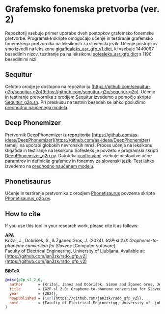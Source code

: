 # Grafemsko fonemska pretvorba (ver. 2)

Repozitorij vsebuje primer uporabe dveh postopkov grafemsko fonemske pretvorbe. Programske skripte omogočajo učenje in testiranje grafemsko fonemskega pretvornika na leksikonih za slovenski jezik. Učenje postopkov smo izvedli na leksikonu [gigafidaleks_asr_gfp_v1.dict](https://unilj-my.sharepoint.com/:u:/g/personal/janezkrfe_fe1_uni-lj_si/ETiBHKPuflhClH3yXc3lNdAB5wt5LmxFg-eXZHTpjtYrjA?e=9GIWvP), ki vsebuje 1440067 besedilnih nizov, testiranje pa na leksikonu [sofesleks_asr_gfp.dict](https://unilj-my.sharepoint.com/:u:/g/personal/janezkrfe_fe1_uni-lj_si/EZbQLPY1Gz5AvLnEzK4icnYBoYE1sow5gWa2XihVWtNwcg?e=63kCSh) s 1196 besedilnimi nizi.

## Sequitur

Celotno orodje je dostopno na repozitoriju [https://github.com/sequitur-g2p/sequitur-g2p](https://github.com/sequitur-g2p/sequitur-g2p). Učenje in testiranje pretvornika z orodjem Sequitur izvedemo s pomočjo skripte [Sequitur_g2p.sh](Sequitur_g2p.sh).
Pri preskusu na testnih besedah se lahko poslužimo [predhodno naučenega modela](https://unilj-my.sharepoint.com/:u:/g/personal/janezkrfe_fe1_uni-lj_si/EWEPNOmBsCdKt7cGqJummYQBgygM8N_a3DDOj7vbpAx0mQ?e=mu1KPM).

## Deep Phonemizer

Pretvornik DeepPhonemizer iz repozitorija [https://github.com/as-ideas/DeepPhonemizer](https://github.com/as-ideas/DeepPhonemizer) temelji na uporabi globokih nevronskih mrež. Proces učenja na leksikonu Gigafida in testiranje na leksikonu Sofesleks je povzeto v programski skripti [DeepPhonemizer_g2p.py](DeepPhonemizer_g2p.py). Datoteka [config.yaml](config.yaml) vsebuje nastavitve učne paramtrov in definicijo grafemov in fonemov za slovenski jezik. Test lahko izvedemo na [predhodno naučenem modelu](https://unilj-my.sharepoint.com/:u:/g/personal/janezkrfe_fe1_uni-lj_si/EbGvV5SxPOdPomwE3SrKBZIBUyycwXxbZePIuKVFxvhUQw?e=6aQ2W4).

## Phonetisaurus

Učenje in testiranje pretvornika z orodjem [Phonetisaurus](https://github.com/rhasspy/phonetisaurus-pypi) povzema skripta [Phonetisaurus_g2p.py](Phonetisaurus_g2p.py).

## How to cite

If you use this tool in your research work, please cite it as follows:

**APA**  
Križaj, J., Dobrišek, S., & Žganec Gros, J. (2024). *G2P-sl 2.0: Grapheme-to-phoneme conversion for Slovene* [Computer software].  
Faculty of Electrical Engineering, University of Ljubljana. Available at: [https://github.com/jan3zk/rsdo_gfp_v2](https://github.com/jan3zk/rsdo_gfp_v2)

**BibTeX**
```bibtex
@misc{g2p_sl_2_0,
  author       = {Križaj, Janez and Dobrišek, Simon and Žganec Gros, Jerneja},
  title        = {G2P-sl 2.0: Grapheme-to-phoneme conversion for Slovene},
  year         = {2024},
  howpublished = {\url{https://github.com/jan3zk/rsdo_gfp_v2}},
  note         = {Faculty of Electrical Engineering, University of Ljubljana}
}
```
